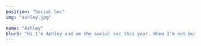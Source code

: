 ```yaml
---
position: "Social Sec"
img: "ashley.jpg"

name: "Ashley"
blurb: "Hi I'm Ashley and am the social sec this year. When I’m not busy figuring out rocket science, you'll probably find me hiking or climbing somewhere. I really enjoyed the club’s events last year and can't wait to organise more, like games nights and port and cheese evenings. If you have ideas for socials, I'd love to hear them!"
---
```

